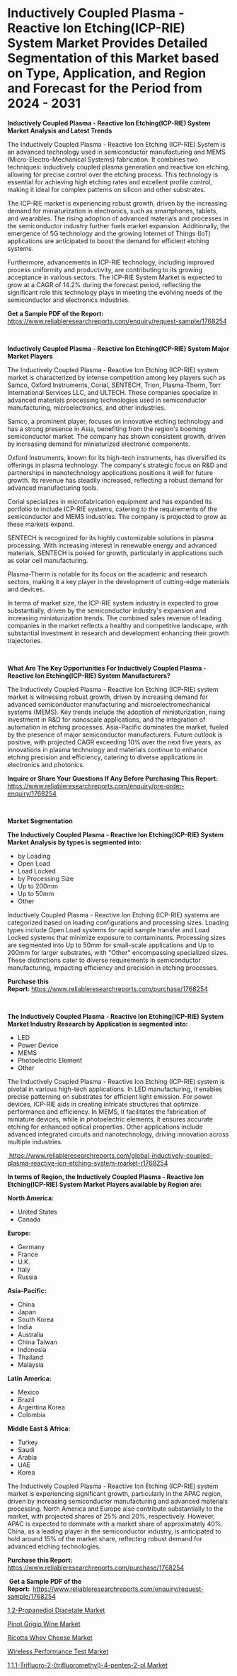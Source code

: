 <p><h1>Inductively Coupled Plasma - Reactive Ion Etching(ICP-RIE) System Market Provides Detailed Segmentation of this Market based on Type, Application, and Region and Forecast for the Period from 2024 - 2031</h1></p><p><strong>Inductively Coupled Plasma - Reactive Ion Etching(ICP-RIE) System Market Analysis and Latest Trends</strong></p>
<p><p>The Inductively Coupled Plasma - Reactive Ion Etching (ICP-RIE) System is an advanced technology used in semiconductor manufacturing and MEMS (Micro-Electro-Mechanical Systems) fabrication. It combines two techniques: inductively coupled plasma generation and reactive ion etching, allowing for precise control over the etching process. This technology is essential for achieving high etching rates and excellent profile control, making it ideal for complex patterns on silicon and other substrates.</p><p>The ICP-RIE market is experiencing robust growth, driven by the increasing demand for miniaturization in electronics, such as smartphones, tablets, and wearables. The rising adoption of advanced materials and processes in the semiconductor industry further fuels market expansion. Additionally, the emergence of 5G technology and the growing Internet of Things (IoT) applications are anticipated to boost the demand for efficient etching systems.</p><p>Furthermore, advancements in ICP-RIE technology, including improved process uniformity and productivity, are contributing to its growing acceptance in various sectors. The ICP-RIE System Market is expected to grow at a CAGR of 14.2% during the forecast period, reflecting the significant role this technology plays in meeting the evolving needs of the semiconductor and electronics industries.</p></p>
<p><strong>Get a Sample PDF of the Report:&nbsp;</strong> <a href="https://www.reliableresearchreports.com/enquiry/request-sample/1768254?utm_campaign=12&utm_medium=2&utm_source=Github&utm_content=ia&utm_term=09102024&utm_id=inductively-coupled-plasma-reactive-ion-etchingicp-rie-system">https://www.reliableresearchreports.com/enquiry/request-sample/1768254</a></p>
<p>&nbsp;</p>
<p><strong>Inductively Coupled Plasma - Reactive Ion Etching(ICP-RIE) System Major Market Players</strong></p>
<p><p>The Inductively Coupled Plasma - Reactive Ion Etching (ICP-RIE) system market is characterized by intense competition among key players such as Samco, Oxford Instruments, Corial, SENTECH, Trion, Plasma-Therm, Torr International Services LLC, and ULTECH. These companies specialize in advanced materials processing technologies used in semiconductor manufacturing, microelectronics, and other industries.</p><p>Samco, a prominent player, focuses on innovative etching technology and has a strong presence in Asia, benefiting from the region's booming semiconductor market. The company has shown consistent growth, driven by increasing demand for miniaturized electronic components.</p><p>Oxford Instruments, known for its high-tech instruments, has diversified its offerings in plasma technology. The company's strategic focus on R&D and partnerships in nanotechnology applications positions it well for future growth. Its revenue has steadily increased, reflecting a robust demand for advanced manufacturing tools.</p><p>Corial specializes in microfabrication equipment and has expanded its portfolio to include ICP-RIE systems, catering to the requirements of the semiconductor and MEMS industries. The company is projected to grow as these markets expand.</p><p>SENTECH is recognized for its highly customizable solutions in plasma processing. With increasing interest in renewable energy and advanced materials, SENTECH is poised for growth, particularly in applications such as solar cell manufacturing.</p><p>Plasma-Therm is notable for its focus on the academic and research sectors, making it a key player in the development of cutting-edge materials and devices.</p><p>In terms of market size, the ICP-RIE system industry is expected to grow substantially, driven by the semiconductor industry's expansion and increasing miniaturization trends. The combined sales revenue of leading companies in the market reflects a healthy and competitive landscape, with substantial investment in research and development enhancing their growth trajectories.</p></p>
<p>&nbsp;</p>
<p><strong>What Are The Key Opportunities For Inductively Coupled Plasma - Reactive Ion Etching(ICP-RIE) System Manufacturers?</strong></p>
<p><p>The Inductively Coupled Plasma - Reactive Ion Etching (ICP-RIE) system market is witnessing robust growth, driven by increasing demand for advanced semiconductor manufacturing and microelectromechanical systems (MEMS). Key trends include the adoption of miniaturization, rising investment in R&D for nanoscale applications, and the integration of automation in etching processes. Asia-Pacific dominates the market, fueled by the presence of major semiconductor manufacturers. Future outlook is positive, with projected CAGR exceeding 10% over the next five years, as innovations in plasma technology and materials continue to enhance etching precision and efficiency, catering to diverse applications in electronics and photonics.</p></p>
<p><strong>Inquire or Share Your Questions If Any Before Purchasing This Report:</strong> <a href="https://www.reliableresearchreports.com/enquiry/pre-order-enquiry/1768254?utm_campaign=12&utm_medium=2&utm_source=Github&utm_content=ia&utm_term=09102024&utm_id=inductively-coupled-plasma-reactive-ion-etchingicp-rie-system">https://www.reliableresearchreports.com/enquiry/pre-order-enquiry/1768254</a></p>
<p>&nbsp;</p>
<p><strong>Market Segmentation</strong></p>
<p><strong>The Inductively Coupled Plasma - Reactive Ion Etching(ICP-RIE) System Market Analysis by types is segmented into:</strong></p>
<p><ul><li>by Loading</li><li>Open Load</li><li>Load Locked</li><li>by Processing Size</li><li>Up to 200mm</li><li>Up to 50mm</li><li>Other</li></ul></p>
<p><p>Inductively Coupled Plasma - Reactive Ion Etching (ICP-RIE) systems are categorized based on loading configurations and processing sizes. Loading types include Open Load systems for rapid sample transfer and Load Locked systems that minimize exposure to contaminants. Processing sizes are segmented into Up to 50mm for small-scale applications and Up to 200mm for larger substrates, with "Other" encompassing specialized sizes. These distinctions cater to diverse requirements in semiconductor manufacturing, impacting efficiency and precision in etching processes.</p></p>
<p><strong>Purchase this Report:&nbsp;</strong><a href="https://www.reliableresearchreports.com/purchase/1768254?utm_campaign=12&utm_medium=2&utm_source=Github&utm_content=ia&utm_term=09102024&utm_id=inductively-coupled-plasma-reactive-ion-etchingicp-rie-system">https://www.reliableresearchreports.com/purchase/1768254</a></p>
<p>&nbsp;</p>
<p><strong>The Inductively Coupled Plasma - Reactive Ion Etching(ICP-RIE) System Market Industry Research by Application is segmented into:</strong></p>
<p><ul><li>LED</li><li>Power Device</li><li>MEMS</li><li>Photoelectric Element</li><li>Other</li></ul></p>
<p><p>The Inductively Coupled Plasma - Reactive Ion Etching (ICP-RIE) system is pivotal in various high-tech applications. In LED manufacturing, it enables precise patterning on substrates for efficient light emission. For power devices, ICP-RIE aids in creating intricate structures that optimize performance and efficiency. In MEMS, it facilitates the fabrication of miniature devices, while in photoelectric elements, it ensures accurate etching for enhanced optical properties. Other applications include advanced integrated circuits and nanotechnology, driving innovation across multiple industries.</p></p>
<p><a href="https://www.reliableresearchreports.com/global-inductively-coupled-plasma-reactive-ion-etching-system-market-r1768254?utm_campaign=12&utm_medium=2&utm_source=Github&utm_content=ia&utm_term=09102024&utm_id=inductively-coupled-plasma-reactive-ion-etchingicp-rie-system">&nbsp;https://www.reliableresearchreports.com/global-inductively-coupled-plasma-reactive-ion-etching-system-market-r1768254</a></p>
<p><strong>In terms of Region, the Inductively Coupled Plasma - Reactive Ion Etching(ICP-RIE) System Market Players available by Region are:</strong></p>
<p>
    <p> <strong> North America: </strong>
        <ul>
            <li>United States</li>
            <li>Canada</li>
        </ul>
        </p> 
    <p> <strong> Europe: </strong>
        <ul>
            <li>Germany</li>
            <li>France</li>
            <li>U.K.</li>
            <li>Italy</li>
            <li>Russia</li>
        </ul>
        </p> 
    <p> <strong> Asia-Pacific: </strong>
        <ul>
            <li>China</li>
            <li>Japan</li>
            <li>South Korea</li>
            <li>India</li>
            <li>Australia</li>
            <li>China Taiwan</li>
            <li>Indonesia</li>
            <li>Thailand</li>
            <li>Malaysia</li>
        </ul>
        </p> 
    <p> <strong> Latin America: </strong>
        <ul>
            <li>Mexico</li>
            <li>Brazil</li>
            <li>Argentina Korea</li>
            <li>Colombia</li>
        </ul>
        </p> 
    <p> <strong> Middle East & Africa: </strong>
        <ul>
            <li>Turkey</li>
            <li>Saudi</li>
            <li>Arabia</li>
            <li>UAE</li>
            <li>Korea</li>
        </ul>
    </p>
    </p>
<p><p>The Inductively Coupled Plasma - Reactive Ion Etching (ICP-RIE) system market is experiencing significant growth, particularly in the APAC region, driven by increasing semiconductor manufacturing and advanced materials processing. North America and Europe also contribute substantially to the market, with projected shares of 25% and 20%, respectively. However, APAC is expected to dominate with a market share of approximately 40%. China, as a leading player in the semiconductor industry, is anticipated to hold around 15% of the market share, reflecting robust demand for advanced etching technologies.</p></p>
<p><strong>Purchase this Report: </strong><a href="https://www.reliableresearchreports.com/purchase/1768254?utm_campaign=12&utm_medium=2&utm_source=Github&utm_content=ia&utm_term=09102024&utm_id=inductively-coupled-plasma-reactive-ion-etchingicp-rie-system">https://www.reliableresearchreports.com/purchase/1768254</a></p>
<p>&nbsp;<strong>Get a Sample PDF of the Report:&nbsp;&nbsp;</strong><a href="https://www.reliableresearchreports.com/enquiry/request-sample/1768254?utm_campaign=12&utm_medium=2&utm_source=Github&utm_content=ia&utm_term=09102024&utm_id=inductively-coupled-plasma-reactive-ion-etchingicp-rie-system">https://www.reliableresearchreports.com/enquiry/request-sample/1768254</a></p>
<p><strong></strong></p>
<p><p><a href="https://github.com/GenaGaines34/Market-Research-Report-List-1/blob/main/12-propanediol-diacetate-market.md?utm_campaign=12&utm_medium=2&utm_source=Github&utm_content=ia&utm_term=09102024&utm_id=inductively-coupled-plasma-reactive-ion-etchingicp-rie-system">1,2-Propanediol Diacetate Market</a></p><p><a href="https://issuu.com/reportprime-2/docs/pinot-grigio-wine-market-size-2030._37d7e4e0fc6810?utm_campaign=12&utm_medium=2&utm_source=Github&utm_content=ia&utm_term=09102024&utm_id=inductively-coupled-plasma-reactive-ion-etchingicp-rie-system">Pinot Grigio Wine Market</a></p><p><a href="https://issuu.com/reportprime-2/docs/ricotta-whey-cheese-market-size-203_b397218064b471?utm_campaign=12&utm_medium=2&utm_source=Github&utm_content=ia&utm_term=09102024&utm_id=inductively-coupled-plasma-reactive-ion-etchingicp-rie-system">Ricotta Whey Cheese Market</a></p><p><a href="https://www.linkedin.com/pulse/wireless-performance-test-market-outlook-forecast-from-2024-2031-4dbkc?utm_campaign=12&utm_medium=2&utm_source=Github&utm_content=ia&utm_term=09102024&utm_id=inductively-coupled-plasma-reactive-ion-etchingicp-rie-system">Wireless Performance Test Market</a></p><p><a href="https://github.com/AbbasMahmud554/Market-Research-Report-List-1/blob/main/111-trifluoro-2-trifluoromethyl-4-penten-2-ol-market.md?utm_campaign=12&utm_medium=2&utm_source=Github&utm_content=ia&utm_term=09102024&utm_id=inductively-coupled-plasma-reactive-ion-etchingicp-rie-system">1,1,1-Trifluoro-2-(trifluoromethyl)-4-penten-2-ol Market</a></p></p>